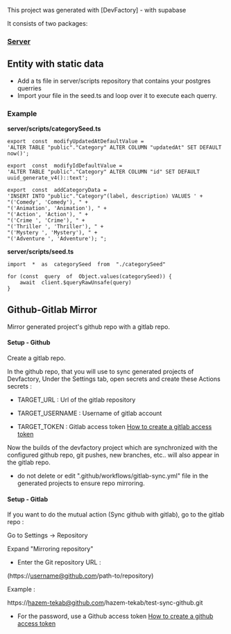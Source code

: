 This project was generated with [DevFactory] - with supabase

It consists of two packages:

### [Server](./server/README.md)

## Entity with static data

- Add a ts file in server/scripts repository that contains your postgres querries
- Import your file in the seed.ts and loop over it to execute each querry.

### Example

**server/scripts/categorySeed.ts**

```
export  const  modifyUpdatedAtDefaultValue =
'ALTER TABLE "public"."Category" ALTER COLUMN "updatedAt" SET DEFAULT now()';

export  const  modifyIdDefaultValue =
'ALTER TABLE "public"."Category" ALTER COLUMN "id" SET DEFAULT uuid_generate_v4()::text';

export  const  addCategoryData =
'INSERT INTO "public"."Category"(label, description) VALUES ' +
"('Comedy', 'Comedy'), " +
"('Animation', 'Animation'), " +
"('Action', 'Action'), " +
"('Crime ', 'Crime'), " +
"('Thriller ', 'Thriller'), " +
"('Mystery ', 'Mystery'), " +
"('Adventure ', 'Adventure'); ";
```

**server/scripts/seed.ts**

```
import  *  as  categorySeed  from  "./categorySeed"

for (const  query  of  Object.values(categorySeed)) {
	await  client.$queryRawUnsafe(query)
}
```
 
## Github-Gitlab Mirror

Mirror generated project's github repo with a gitlab repo.

#### Setup - Github

Create a gitlab repo.

In the github repo, that you will use to sync generated projects of Devfactory, Under the Settings tab, open secrets and create these Actions secrets :

- TARGET_URL : Url of the gitlab repository

- TARGET_USERNAME : Username of gitlab account

- TARGET_TOKEN : Gitlab access token [How to create a gitlab access token](https://docs.gitlab.com/ee/user/profile/personal_access_tokens.html)

Now the builds of the devfactory project which are synchronized with the configured github repo, git pushes, new branches, etc.. will also appear in the gitlab repo.

- do not delete or edit ".github/workflows/gitlab-sync.yml" file in the generated projects to ensure repo mirroring.

#### Setup - Gitlab



If you want to do the mutual action (Sync github with gitlab), go to the gitlab repo :

Go to Settings -> Repository

Expand "Mirroring repository"

- Enter the Git repository URL :

(https://username@github.com/path-to/repository)

Example :

https://hazem-tekab@github.com/hazem-tekab/test-sync-github.git

- For the password, use a Github access token [How to create a github access token](https://docs.github.com/en/authentication/keeping-your-account-and-data-secure/creating-a-personal-access-token)
